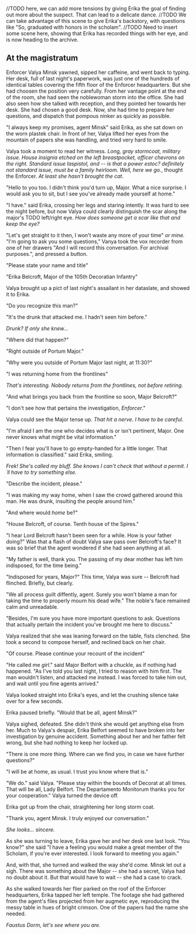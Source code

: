 //TODO here, we can add more tensions by giving Erika the goal of finding out more about the suspect. That can lead to a delicate dance.
//TODO We can take advantage of this scene to give Erika's backstory, with questions like "So, graduated with honors in the scholam".
//TODO Need to insert some scene here, showing that Erika has recorded things with her eye, and is now heading to the archive.

At the magistratum
------------------

Enforcer Valya Minsk yawned, sipped her caffeine, and went back to typing. Her desk, full of last night's paperwork, was just one of the hundreds of identical tables covering the fifth floor of the Enforcer headquarters. But she had choosen the position very carefully. From her vantage point at the end of the room, she had seen the noblewoman storm into the office. She had also seen how she talked with reception, and they pointed her towards her desk.  She had chosen a good desk. Now, she had time to prepare her questions, and dispatch that pompous ninker as quickly as possible.

"I always keep my promises, agent Minsk" said Erika, as she sat down on the worn plastek chair. In front of her, Valya lifted her eyes from the mountain of papers she was handling, and tried very hard to smile.

Valya took a moment to read her witness. _Long, gray stormcoat, military issue. House insignia etched on the left breastpocket, officer chevrons on the right. Standard issue laspistol, and -- is that a power estoc? definitely not standard issue, must be a family heirloom. Well, here we go._, thought the Enforcer. _At least she hasn't brought the cat_.

"Hello to you too. I didn't think you'd turn up, Major. What a nice surprise. I would ask you to sit, but I see you've already made yourself at home."

"I have." said Erika, crossing her legs and staring intently. It was hard to see the night before, but now Valya could clearly distinguish the scar along the major's TODO left/right eye. _How does someone get a scar like that and keep the eye?_

"Let's get straight to it then, I won't waste any more of your time" _or mine._ "I'm going to ask you some questions," Vanya took the vox recorder from one of her drawers "And I will record this conversation. For archival purposes.", and pressed a button.

"Please state your name and title"

"Erika Belcroft, Major of the 105th Decoratian Infantry"

Valya brought up a pict of last night's assailant in her dataslate, and showed it to Erika.

"Do you recognize this man?"

"It's the drunk that attacked me. I hadn't seen him before."

_Drunk? If only she knew..._

"Where did that happen?"

"Right outside of Portum Major."

"Why were you outside of Portum Major last night, at 11:30?"

"I was returning home from the frontlines"

_That's interesting. Nobody returns from the frontlines, not before retiring._

"And what brings you back from the frontline so soon, Major Belcroft?"

"I don't see how that pertains the investigation, _Enforcer_."

Valya could see the Major tense up. _That hit a nerve. I have to be careful_.

"I'm afraid I am the one who decides what is or isn't pertinent, Major. One never knows what might be vital information."

"Then I fear you'll have to go empty-handed for a little longer. That information is classified." said Erika, smiling.

_Frek! She's called my bluff. She knows I can't check that without a permit. I´ll have to try something else._

"Describe the incident, please."

"I was making my way home, when I saw the crowd gathered around this man. He was drunk, insulting the people around him."

"And where would _home_ be?"

"House Belcroft, of course. Tenth house of the Spires."

"I hear Lord Belcroft hasn't been seen for a while. How is your father doing?" Was that a flash of doubt Valya saw pass over Belcroft's face? It was so brief that the agent wondered if she had seen anything at all.

"My father is well, thank you. The passing of my dear mother has left him indisposed, for the time being."

"Indisposed for years, Major?" This time, Valya was sure -- Belcroft had flinched. Briefly, but clearly.

"We all process guilt diffently, agent. Surely you won't blame a man for taking the time to properly mourn his dead wife." The noble's face remained calm and unreadable.

"Besides, I'm sure you have more important questions to ask. Questions that actually pertain the incident you've brought me here to discuss."

Valya realized that she was leaning forward on the table, fists clenched. She took a second to compose herself, and reclined back on her chair.

"Of course. Please continue your recount of the incident"


"He called me _girl_." said Major Belfort with a chuckle, as if nothing had happened. "As I've told you last night, I tried to reason with him first. The man wouldn't listen, and attacked me instead. I was forced to take him out, and wait until you fine agents arrived."

Valya looked straight into Erika's eyes, and let the crushing silence take over for a few seconds.

Erika paused briefly. "Would that be all, agent Minsk?"

Valya sighed, defeated. She didn't think she would get anything else from her. Much to Valya's despair, Erika Belfort seemed to have broken into her investigation by genuine accident. Something about her and her father felt wrong, but she had nothing to keep her locked up.

"There is one more thing. Where can we find you, in case we have further questions?"

"I will be at home, as usual. I trust you know where that is."

"We do." said Valya. "Please stay within the bounds of Decorat at all times. That will be all, Lady Belfort. The Departamento Monitorum thanks you for your cooperation." Valya turned the device off.

Erika got up from the chair, straightening her long storm coat.

"Thank you, agent Minsk. I truly enjoyed our conversation."

_She looks... sincere._

As she was turning to leave, Erika gave her and her desk one last look. "You know?" she said "I have a feeling you would make a great member of the Scholam, if you're ever interested. I look forward to meeting you again."

And, with that, she turned and walked the way she'd come. Minsk let out a sigh. There was something about the Major -- she had a secret, Valya had no doubt about it. But that would have to wait -- she had a case to crack.

As she walked towards her flier parked on the roof of the Enforcer headquarters, Erika tapped her left temple. The footage she had gathered from the agent's files projected from her augmetic eye, reproducing the messy table in hues of bright crimson. One of the papers had the name she needed.

_Faustus Dorm, let's see where you are._